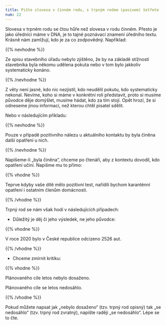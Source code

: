 ```yaml
---
title: Pište slovesa v činném rodu, s trpným rodem (pasivem) šetřete
num: 22
---
```

Slovesa v trpném rodu se čtou hůře než slovesa v rodu činném. Přesto je jako úředníci máme v DNA, je to tajné poznávací znamení úředního textu. Krásně nám zamlžují, kdo je za co zodpovědný. Například:

{{% nevhodne %}}

Ze spisu stavebního úřadu nebylo zjištěno, že by na základě stížnosti stavebníka byla někomu udělena pokuta nebo v tom bylo jakkoliv systematicky konáno.

{{% /nevhodne %}}

Z věty není jasné, kdo nic nezjistil, kdo neudělil pokutu, kdo systematicky nekonal. Nevíme, koho si máme v konkrétní roli představit, proto si musíme původce děje domýšlet, musíme hádat, kdo za tím stojí. Opět hrozí, že si odneseme jinou informaci, než kterou chtěl pisatel sdělit.

Nebo v následujícím příkladu:

{{% nevhodne %}}

Pouze v případě pozitivního nálezu u aktuálního kontaktu by byla činěna další opatření u nich.

{{% /nevhodne %}}

Napíšeme-li „byla činěna“, chceme po čtenáři, aby z kontextu dovodil, kdo opatření učiní. Napišme mu to přímo:

{{% vhodne %}}

Teprve kdyby vaše dítě mělo pozitivní test, nařídili bychom karanténní opatření i ostatním členům domácnosti.

{{% /vhodne %}}

Trpný rod se nám však hodí v následujících případech:

* Důležitý je děj či jeho výsledek, ne jeho původce:

{{% vhodne %}}

V roce 2020 bylo v České republice odcizeno 2526 aut.

{{% /vhodne %}}

* Chceme zmírnit kritiku:

{{% vhodne %}}

Plánovaného cíle letos nebylo dosaženo.

Plánovaného cíle se letos nedosáhlo.

{{% /vhodne %}}

Pokud můžete napsat jak „nebylo dosaženo“ (tzv. trpný rod opisný) tak „se nedosáhlo“ (tzv. trpný rod zvratný), napište raději „se nedosáhlo“. Lépe se to čte.